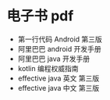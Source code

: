 # 电子书 pdf

- 第一行代码 Android 第三版
- 阿里巴巴 android 开发手册
- 阿里巴巴 java 开发手册
- kotlin 编程权威指南
- effective java 英文 第三版
- effective java 中文 第三版
